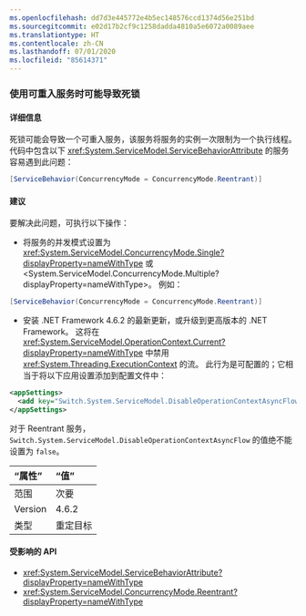 ```yaml
---
ms.openlocfilehash: dd7d3e445772e4b5ec148576ccd1374d56e251bd
ms.sourcegitcommit: e02d17b2cf9c1258dadda4810a5e6072a0089aee
ms.translationtype: HT
ms.contentlocale: zh-CN
ms.lasthandoff: 07/01/2020
ms.locfileid: "85614371"
---
```

### <a name="deadlock-may-result-when-using-reentrant-services"></a>使用可重入服务时可能导致死锁

#### <a name="details"></a>详细信息

死锁可能会导致一个可重入服务，该服务将服务的实例一次限制为一个执行线程。 代码中包含以下 <xref:System.ServiceModel.ServiceBehaviorAttribute> 的服务容易遇到此问题：

```csharp
[ServiceBehavior(ConcurrencyMode = ConcurrencyMode.Reentrant)]
```

#### <a name="suggestion"></a>建议

要解决此问题，可执行以下操作：

- 将服务的并发模式设置为 <xref:System.ServiceModel.ConcurrencyMode.Single?displayProperty=nameWithType> 或 &lt;System.ServiceModel.ConcurrencyMode.Multiple?displayProperty=nameWithType&gt;。 例如：

```csharp
[ServiceBehavior(ConcurrencyMode = ConcurrencyMode.Reentrant)]
```

- 安装 .NET Framework 4.6.2 的最新更新，或升级到更高版本的 .NET Framework。 这将在 <xref:System.ServiceModel.OperationContext.Current?displayProperty=nameWithType> 中禁用 <xref:System.Threading.ExecutionContext> 的流。 此行为是可配置的；它相当于将以下应用设置添加到配置文件中：

```xml
<appSettings>
  <add key="Switch.System.ServiceModel.DisableOperationContextAsyncFlow" value="true" />
</appSettings>
```

对于 Reentrant 服务，`Switch.System.ServiceModel.DisableOperationContextAsyncFlow` 的值绝不能设置为 `false`。

| “属性”    | “值”       |
|:--------|:------------|
| 范围   | 次要       |
| Version | 4.6.2       |
| 类型    | 重定目标 |

#### <a name="affected-apis"></a>受影响的 API

- <xref:System.ServiceModel.ServiceBehaviorAttribute?displayProperty=nameWithType>
- <xref:System.ServiceModel.ConcurrencyMode.Reentrant?displayProperty=nameWithType>
